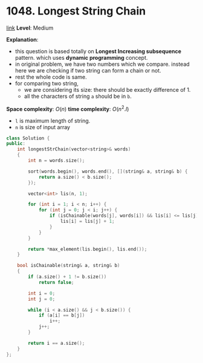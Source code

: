 # 1048. Longest String Chain

[link](https://leetcode.com/problems/longest-string-chain/)
**Level**: Medium

**Explanation**:

- this question is based totally on **Longest Increasing subsequence** pattern. which uses **dynamic programming** concept.
- in original problem, we have two numbers which we compare. instead here we are checking if two string can form a chain or not.
- rest the whole code is same.
- for comparing two string,
  - we are considering its size: there should be exactly difference of 1.
  - all the characters of string `a` should be in `b`.

**Space complexity**: $O(n)$
**time complexity**: $O(n^2 . l)$

- `l` is maximum length of string.
- `n` is size of input array

```cpp
class Solution {
public:
    int longestStrChain(vector<string>& words)
    {
        int n = words.size();

        sort(words.begin(), words.end(), [](string& a, string& b) {
            return a.size() < b.size();
        });

        vector<int> lis(n, 1);

        for (int i = 1; i < n; i++) {
            for (int j = 0; j < i; j++) {
                if (isChainable(words[j], words[i]) && lis[i] <= lis[j] + 1) {
                    lis[i] = lis[j] + 1;
                }
            }
        }

        return *max_element(lis.begin(), lis.end());
    }

    bool isChainable(string& a, string& b)
    {
        if (a.size() + 1 != b.size())
            return false;

        int i = 0;
        int j = 0;

        while (i < a.size() && j < b.size()) {
            if (a[i] == b[j])
                i++;
            j++;
        }

        return i == a.size();
    }
};

```
